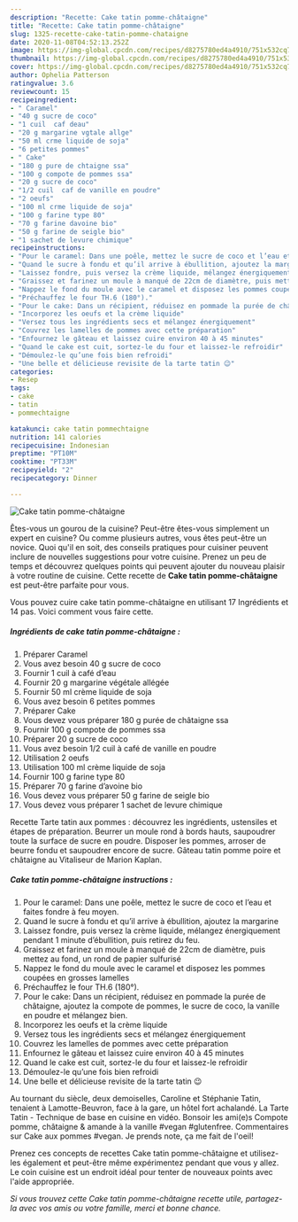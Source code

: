 ```yaml
---
description: "Recette: Cake tatin pomme-châtaigne"
title: "Recette: Cake tatin pomme-châtaigne"
slug: 1325-recette-cake-tatin-pomme-chataigne
date: 2020-11-08T04:52:13.252Z
image: https://img-global.cpcdn.com/recipes/d8275780ed4a4910/751x532cq70/cake-tatin-pomme-chataigne-photo-principale-de-la-recette.jpg
thumbnail: https://img-global.cpcdn.com/recipes/d8275780ed4a4910/751x532cq70/cake-tatin-pomme-chataigne-photo-principale-de-la-recette.jpg
cover: https://img-global.cpcdn.com/recipes/d8275780ed4a4910/751x532cq70/cake-tatin-pomme-chataigne-photo-principale-de-la-recette.jpg
author: Ophelia Patterson
ratingvalue: 3.6
reviewcount: 15
recipeingredient:
- " Caramel"
- "40 g sucre de coco"
- "1 cuil  caf deau"
- "20 g margarine vgtale allge"
- "50 ml crme liquide de soja"
- "6 petites pommes"
- " Cake"
- "180 g pure de chtaigne ssa"
- "100 g compote de pommes ssa"
- "20 g sucre de coco"
- "1/2 cuil  caf de vanille en poudre"
- "2 oeufs"
- "100 ml crme liquide de soja"
- "100 g farine type 80"
- "70 g farine davoine bio"
- "50 g farine de seigle bio"
- "1 sachet de levure chimique"
recipeinstructions:
- "Pour le caramel: Dans une poêle, mettez le sucre de coco et l’eau et faites fondre à feu moyen."
- "Quand le sucre à fondu et qu’il arrive à ébullition, ajoutez la margarine"
- "Laissez fondre, puis versez la crème liquide, mélangez énergiquement pendant 1 minute d’ébullition, puis retirez du feu."
- "Graissez et farinez un moule à manqué de 22cm de diamètre, puis mettez au fond, un rond de papier sulfurisé"
- "Nappez le fond du moule avec le caramel et disposez les pommes coupées en grosses lamelles"
- "Préchauffez le four TH.6 (180°)."
- "Pour le cake: Dans un récipient, réduisez en pommade la purée de châtaigne, ajoutez la compote de pommes, le sucre de coco, la vanille en poudre et mélangez bien."
- "Incorporez les oeufs et la crème liquide"
- "Versez tous les ingrédients secs et mélangez énergiquement"
- "Couvrez les lamelles de pommes avec cette préparation"
- "Enfournez le gâteau et laissez cuire environ 40 à 45 minutes"
- "Quand le cake est cuit, sortez-le du four et laissez-le refroidir"
- "Démoulez-le qu’une fois bien refroidi"
- "Une belle et délicieuse revisite de la tarte tatin 😉"
categories:
- Resep
tags:
- cake
- tatin
- pommechtaigne

katakunci: cake tatin pommechtaigne 
nutrition: 141 calories
recipecuisine: Indonesian
preptime: "PT10M"
cooktime: "PT33M"
recipeyield: "2"
recipecategory: Dinner

---
```



![Cake tatin pomme-châtaigne](https://img-global.cpcdn.com/recipes/d8275780ed4a4910/751x532cq70/cake-tatin-pomme-chataigne-photo-principale-de-la-recette.jpg)

Êtes-vous un gourou de la cuisine? Peut-être êtes-vous simplement un expert en cuisine? Ou comme plusieurs autres, vous êtes peut-être un novice. Quoi qu'il en soit, des conseils pratiques pour cuisiner peuvent inclure de nouvelles suggestions pour votre cuisine. Prenez un peu de temps et découvrez quelques points qui peuvent ajouter du nouveau plaisir à votre routine de cuisine. Cette recette de <strong> Cake tatin pomme-châtaigne </strong> est peut-être parfaite pour vous.

<!--inarticleads1-->

Vous pouvez cuire cake tatin pomme-châtaigne en utilisant 17 Ingrédients et 14 pas. Voici comment vous faire cette.

##### Ingrédients de cake tatin pomme-châtaigne :

1. Préparer  Caramel
1. Vous avez besoin 40 g sucre de coco
1. Fournir 1 cuil à café d’eau
1. Fournir 20 g margarine végétale allégée
1. Fournir 50 ml crème liquide de soja
1. Vous avez besoin 6 petites pommes
1. Préparer  Cake
1. Vous devez vous préparer 180 g purée de châtaigne ssa
1. Fournir 100 g compote de pommes ssa
1. Préparer 20 g sucre de coco
1. Vous avez besoin 1/2 cuil à café de vanille en poudre
1. Utilisation 2 oeufs
1. Utilisation 100 ml crème liquide de soja
1. Fournir 100 g farine type 80
1. Préparer 70 g farine d’avoine bio
1. Vous devez vous préparer 50 g farine de seigle bio
1. Vous devez vous préparer 1 sachet de levure chimique


Recette Tarte tatin aux pommes : découvrez les ingrédients, ustensiles et étapes de préparation. Beurrer un moule rond à bords hauts, saupoudrer toute la surface de sucre en poudre. Disposer les pommes, arroser de beurre fondu et saupoudrer encore de sucre. Gâteau tatin pomme poire et châtaigne au Vitaliseur de Marion Kaplan. 

<!--inarticleads2-->

##### Cake tatin pomme-châtaigne instructions :

1. Pour le caramel: Dans une poêle, mettez le sucre de coco et l’eau et faites fondre à feu moyen.
1. Quand le sucre à fondu et qu’il arrive à ébullition, ajoutez la margarine
1. Laissez fondre, puis versez la crème liquide, mélangez énergiquement pendant 1 minute d’ébullition, puis retirez du feu.
1. Graissez et farinez un moule à manqué de 22cm de diamètre, puis mettez au fond, un rond de papier sulfurisé
1. Nappez le fond du moule avec le caramel et disposez les pommes coupées en grosses lamelles
1. Préchauffez le four TH.6 (180°).
1. Pour le cake: Dans un récipient, réduisez en pommade la purée de châtaigne, ajoutez la compote de pommes, le sucre de coco, la vanille en poudre et mélangez bien.
1. Incorporez les oeufs et la crème liquide
1. Versez tous les ingrédients secs et mélangez énergiquement
1. Couvrez les lamelles de pommes avec cette préparation
1. Enfournez le gâteau et laissez cuire environ 40 à 45 minutes
1. Quand le cake est cuit, sortez-le du four et laissez-le refroidir
1. Démoulez-le qu’une fois bien refroidi
1. Une belle et délicieuse revisite de la tarte tatin 😉


Au tournant du siècle, deux demoiselles, Caroline et Stéphanie Tatin, tenaient à Lamotte-Beuvron, face à la gare, un hôtel fort achalandé. La Tarte Tatin - Technique de base en cuisine en vidéo. Bonsoir les ami(e)s Compote pomme, châtaigne &amp; amande à la vanille #vegan #glutenfree. Commentaires sur Cake aux pommes #vegan. Je prends note, ça me fait de l&#39;oeil! 

<!--inarticleads1-->

<p>
Prenez ces concepts de recettes Cake tatin pomme-châtaigne et utilisez-les également et peut-être même expérimentez pendant que vous y allez. Le coin cuisine est un endroit idéal pour tenter de nouveaux points avec l'aide appropriée.
</p>

<p>
<i>Si vous trouvez cette Cake tatin pomme-châtaigne recette utile, partagez-la avec vos amis ou votre famille, merci et bonne chance.</i>
</p>
